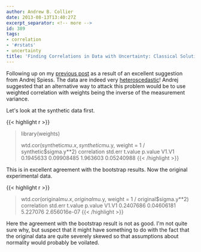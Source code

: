 ```yaml
---
author: Andrew B. Collier
date: 2013-08-13T13:40:27Z
excerpt_separator: <!-- more -->
id: 389
tags:
- correlation
- '#rstats'
- uncertainty
title: 'Finding Correlations in Data with Uncertainty: Classical Solution'
---
```


Following up on my [previous post](http://www.exegetic.biz/blog/2013/08/finding-correlations-in-data-with-uncertainty-bootstrap/) as a result of an excellent suggestion from Andrej Spiess. The data are indeed very [heteroscedastic](http://en.wikipedia.org/wiki/Heteroscedasticity)! Andrej suggested that an alternative way to attack this problem would be to use weighted correlation with weights being the inverse of the measurement variance.

<!--more-->

Let's look at the synthetic data first.

{{< highlight r >}}
> library(weights)
> 
> wtd.cor(synthetic$mu.x, synthetic$mu.y, weight = 1 / synthetic$sigma.y**2)
      correlation    std.err  t.value    p.value
V1.V1   0.1945633 0.09908485 1.963603 0.05240988
{{< /highlight >}}

This is in excellent agreement with the bootstrap results. Now the original experimental data.

{{< highlight r >}}
> wtd.cor(original$mu.x, original$mu.y, weight = 1 / original$sigma.y**2)
      correlation    std.err  t.value      p.value
V1.V1   0.2407686 0.04606181 5.227076 2.656016e-07
{{< /highlight >}}

Here the agreement with the bootstrap result is not as good. I'm not quite sure why, but suspect that it might have something to do with the fact that the original data are quite severely skewed so that assumptions about normality would probably be voilated.
